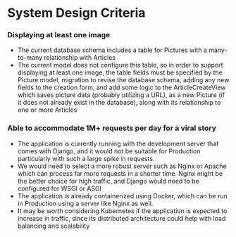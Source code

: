 # System Design Criteria

### Displaying at least one image
- The current database schema includes a table for Pictures with a many-to-many relationship with Articles
- The current model does not configure this table, so in order to support displaying at least one image,
the table fields must be specified by the Picture model, migration to revise the database schema, adding any new fields 
to the creation form, and add some logic to the ArticleCreateView which saves picture data (probably utilizing a URL), as a new Picture (if it does not already exist in the database), along with its relationship to one or more Articles 

### Able to accommodate 1M+ requests per day for a viral story
- The application is currently running with the development server that comes with Django, and it would not be suitable for Production particularly with such a large spike in requests.
- We would need to select a more robust server such as Nginx or Apache which can process far more requests in a shorter time. Nginx might be the better choice for high traffic, and Django would need to be configured for WSGI or ASGI
- The application is already containerized using Docker, which can be run in Production using a server like Nginx as well. 
- It may be worth considering Kubernetes if the application is expected to increase in traffic, since its distributed architecture could help with load balancing and scalability